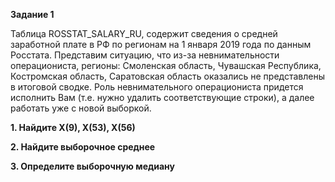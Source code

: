 <b>Задание 1</b>

Таблица ROSSTAT_SALARY_RU, содержит сведения о средней заработной плате в РФ по регионам на 1 января 2019 года по данным Росстата. Представим ситуацию, что из-за невнимательности операциониста, регионы: Смоленская область, Чувашская Республика, Костромская область, Саратовская область оказались не представлены в итоговой сводке. Роль невнимательного операциониста придется исполнить Вам (т.е. нужно удалить соответствующие строки), а далее работать уже с новой выборкой. 

<b>1. Найдите X(9), X(53), X(56)</b>

<b>2. Найдите выборочное среднее</b>

<b>3. Определите выборочную медиану</b>
